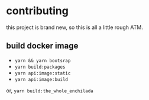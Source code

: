 # contributing

this project is brand new, so this is all a little rough ATM.

## build docker image

- `yarn && yarn bootsrap`
- `yarn build:packages`
- `yarn api:image:static`
- `yarn api:image:build`

or, `yarn build:the_whole_enchilada`
